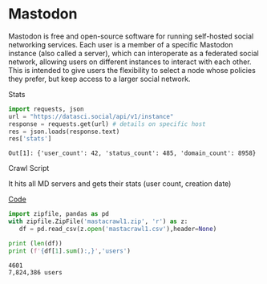 # Mastodon

Mastodon is free and open-source software for running self-hosted
social networking services. Each user is a member of a specific
Mastodon instance (also called a server), which can interoperate as a
federated social network, allowing users on different instances to
interact with each other. This is intended to give users the
flexibility to select a node whose policies they prefer, but keep
access to a larger social network.

Stats

```python
import requests, json
url = "https://datasci.social/api/v1/instance"
response = requests.get(url) # details on specific host
res = json.loads(response.text)
res['stats'] 
```

```text
Out[1]: {'user_count': 42, 'status_count': 485, 'domain_count': 8958}
```

Crawl Script

It hits all MD servers and gets their stats (user count, creation date)

[Code](masta.py)


```python
import zipfile, pandas as pd
with zipfile.ZipFile('mastacrawl1.zip', 'r') as z:
   df = pd.read_csv(z.open('mastacrawl1.csv'),header=None) 
```

```python
print (len(df))
print (f'{df[1].sum():,}','users')
```
```text
4601
7,824,386 users
```

